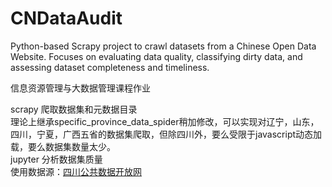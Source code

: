 # CNDataAudit
Python-based Scrapy project to crawl datasets from a Chinese Open Data Website. 
Focuses on evaluating data quality, classifying dirty data, and assessing dataset completeness and timeliness.

信息资源管理与大数据管理课程作业

scrapy  爬取数据集和元数据目录
</br>
理论上继承specific_province_data_spider稍加修改，可以实现对辽宁，山东，四川，宁夏，广西五省的数据集爬取，但除四川外，要么受限于javascript动态加载，要么数据集数量太少。
</br>
jupyter 分析数据集质量
</br>
使用数据源：[四川公共数据开放网](https://www.scdata.net.cn/)
